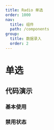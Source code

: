 ```yaml
---
title: Radio 单选
order: 1000
nav:
  title: 组件
  path: /components
group:
  title: 数据录入
  order: 2
---
```


# 单选

## 代码演示

### 基本使用

<code src="./demo/base.tsx"></code>

### 禁用状态

<code src="./demo/disabled.tsx"></code>

